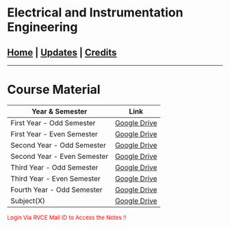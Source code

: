 # Electrical and Instrumentation Engineering

## [Home](../main/index.md) | [Updates](../main/updates.md) | [Credits](../main/credits.md)

---

# Course Material

| Year & Semester             | Link                                                                                                 |
| --------------------------- | ---------------------------------------------------------------------------------------------------- |
| First Year - Odd Semester   | [Google Drive](https://drive.google.com/drive/folders/1uLPoKTiZ0B0mumFpR1JIE0DtsY8b1BkH?usp=sharing) |
| First Year - Even Semester  | [Google Drive](https://drive.google.com/drive/folders/1A0h327alzX1RSxna-XnUegmf_JGQhy1Z?usp=sharing) |
| Second Year - Odd Semester  | [Google Drive](https://drive.google.com/drive/folders/11tKA0x52ybf7v_XWHJDPMHJw-KPwf7jC?usp=sharing) |
| Second Year - Even Semester | [Google Drive](https://drive.google.com/drive/folders/16AC368I3yCquE_JBs9EQjeYeEn3MSAkQ?usp=sharing) |
| Third Year - Odd Semester   | [Google Drive](https://drive.google.com/drive/folders/1TDcpwXluU0GyF-_zVVfCHsEXz5QdCRJ6?usp=sharing) |
| Third Year - Even Semester  | [Google Drive](https://drive.google.com/drive/folders/1i-6FVGrW1zdkRoKIGb1TjxrOuYDm9F3D?usp=sharing) |
| Fourth Year - Odd Semester  | [Google Drive](https://drive.google.com/drive/folders/1VuOlU66OsqE0g5Sj5aDeiWvWGhldz4Ho?usp=sharing) |
| Subject(X)                  | [Google Drive](https://drive.google.com/drive/folders/1ptUIHLaFs67Z48BmB8PzSn0I5t-L-kAX?usp=sharing) |


<p style="color:red; font-size:small;">
  Login Via RVCE Mail ID to Access the Notes !!
</p>
